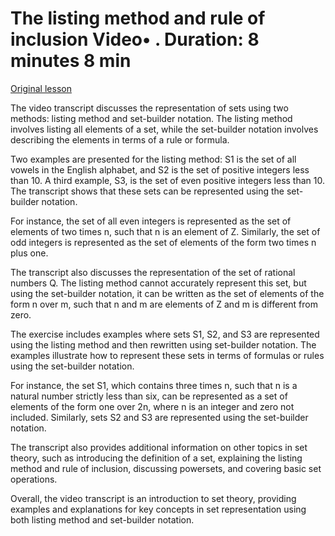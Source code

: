 # The listing method and rule of inclusion Video• . Duration: 8 minutes 8 min

[Original lesson](https://www.coursera.org/learn/uol-discrete-mathematics/lecture/bcNmd/the-listing-method-and-rule-of-inclusion)

The video transcript discusses the representation of sets using two methods: listing method and set-builder notation. The listing method involves listing all elements of a set, while the set-builder notation involves describing the elements in terms of a rule or formula. 

Two examples are presented for the listing method: S1 is the set of all vowels in the English alphabet, and S2 is the set of positive integers less than 10. A third example, S3, is the set of even positive integers less than 10. The transcript shows that these sets can be represented using the set-builder notation.

For instance, the set of all even integers is represented as the set of elements of two times n, such that n is an element of Z. Similarly, the set of odd integers is represented as the set of elements of the form two times n plus one. 

The transcript also discusses the representation of the set of rational numbers Q. The listing method cannot accurately represent this set, but using the set-builder notation, it can be written as the set of elements of the form n over m, such that n and m are elements of Z and m is different from zero.

The exercise includes examples where sets S1, S2, and S3 are represented using the listing method and then rewritten using set-builder notation. The examples illustrate how to represent these sets in terms of formulas or rules using the set-builder notation.

For instance, the set S1, which contains three times n, such that n is a natural number strictly less than six, can be represented as a set of elements of the form one over 2n, where n is an integer and zero not included. Similarly, sets S2 and S3 are represented using the set-builder notation.

The transcript also provides additional information on other topics in set theory, such as introducing the definition of a set, explaining the listing method and rule of inclusion, discussing powersets, and covering basic set operations.

Overall, the video transcript is an introduction to set theory, providing examples and explanations for key concepts in set representation using both listing method and set-builder notation.

